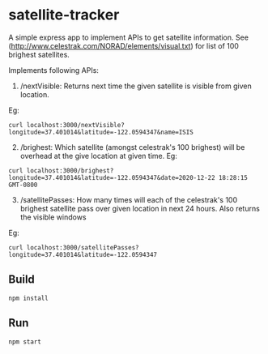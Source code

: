 # satellite-tracker
A simple express app to implement APIs to get satellite information.
See (http://www.celestrak.com/NORAD/elements/visual.txt) for list of 100 brighest satellites.

Implements following APIs:
1. /nextVisible: Returns next time the given satellite is visible from given location.

Eg:
```cli
curl localhost:3000/nextVisible?longitude=37.401014&latitude=-122.0594347&name=ISIS
``` 

2. /brighest: Which satellite (amongst celestrak's 100 brighest) will be overhead at the give location at given time. 
Eg:
```cli
curl localhost:3000/brighest?longitude=37.401014&latitude=-122.0594347&date=2020-12-22 18:28:15 GMT-0800
```

3. /satellitePasses: How many times will each of the celestrak's 100 brighest satellite pass over given location in next 24 hours. Also returns the visible windows

Eg:
```cli
curl localhost:3000/satellitePasses?longitude=37.401014&latitude=-122.0594347
```

Build
------
```cli
npm install
```
Run
------
```cli
npm start
```


